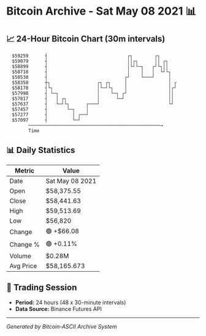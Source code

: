# Bitcoin Archive - Sat May 08 2021 📊

## 📈 24-Hour Bitcoin Chart (30m intervals)

```
  $59259      ┤                             ┌┐        ┌┐       
  $59079      ┤                             ││┌┐      ││ ┌┐    
  $58899      ┤                             │└┘└─┐   ┌┘└┐││    
  $58718      ┤                             │    │   │  └┘└┐   
  $58538      ┤                            ┌┘    └───┘     │   
  $58358      ┼┐                 ┌┐ ┌┐     │               │ ┌ 
  $58178      ┤└┐                │└─┘└┐    │               │┌┘ 
  $57998      ┤ └─┐              │    └─┐ ┌┘               ││  
  $57817      ┤   │ ┌┐           │      └─┘                ││  
  $57637      ┤   └─┘└┐      ┌───┘                         └┘  
  $57457      ┤       └─┐    │                                 
  $57277      ┤         │ ┌──┘                                 
  $57097      ┤         └─┘                                    
        ────────────────────────────────────────────────→
        Time
```

## 📊 Daily Statistics

| Metric | Value |
|--------|-------|
| Date | Sat May 08 2021 |
| Open | $58,375.55 |
| Close | $58,441.63 |
| High | $59,513.69 |
| Low | $56,820 |
| Change | 🟢 +$66.08 |
| Change % | 🟢 +0.11% |
| Volume | $0.28M |
| Avg Price | $58,165.673 |

## 📅 Trading Session

- **Period:** 24 hours (48 x 30-minute intervals)
- **Data Source:** Binance Futures API

---
*Generated by Bitcoin-ASCII Archive System*

